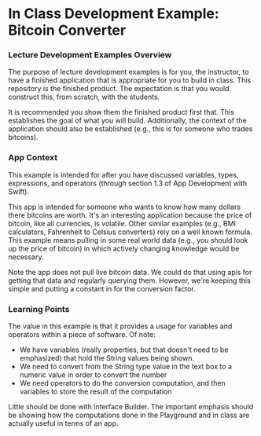 # In Class Development Example: Bitcoin Converter

### Lecture Development Examples Overview

The purpose of lecture development examples is for you, the instructor, to have a finished application that is appropriate for you to build in class. This repository is the finished product. The expectation is that you would construct this, from scratch, with the students.

It is recommended you show them the finished product first that. This establishes the goal of what you will build. Additionally, the context of the application should also be established (e.g., this is for someone who trades bitcoins).

### App Context

This example is intended for after you have discussed variables, types, expressions, and operators (through section 1.3 of App Development with Swift).

This app is intended for someone who wants to know how many dollars there bitcoins are worth. It's an interesting application because the price of bitcoin, like all currencies, is volatile. Other similar examples (e.g., BMI calculators, Fahrenheit to Celsius converters) rely on a well known formula. This example means pulling in some real world data (e.g., you should look up the price of bitcoin) in which actively changing knowledge would be necessary.

Note the app does not pull live bitcoin data. We could do that using apis for getting that data and regularly querying them. However, we're keeping this simple and putting a constant in for the conversion factor.


### Learning Points

The value in this example is that it provides a usage for variables and operators within a piece of software. Of note:

* We have variables (really properties, but that doesn't need to be emphasized) that hold the String values being shown.
* We need to convert from the String type value in the text box to a numeric value in order to convert the number
* We need operators to do the conversion computation, and then variables to store the result of the computation

Little should be done with Interface Builder. The important emphasis should be showing how the computations done in the Playground and in class are actually useful in terms of an app.
